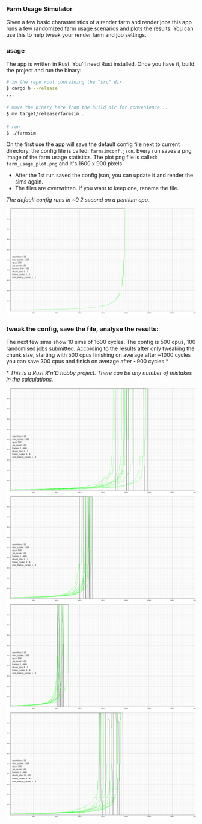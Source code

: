 ### Farm Usage Simulator

Given a few basic charasteristics of a render farm and render jobs this app runs a few randomized farm usage scenarios and plots the results. You can use this to help tweak your render farm and job settings.

### usage

The app is written in Rust. You'll need Rust installed. Once you have it, build the project and run the binary:

```bash
# in the repo root containing the "src" dir.
$ cargo b --release
...

# move the binary here from the build dir for convenience...
$ mv target/release/farmsim .

# run
$ ./farmsim
```

On the first use the app will save the default config file next to current directory. the config file is called: `farmsimconf.json`. Every run saves a png image of the farm usage statistics. The plot png file is called: `farm_usage_plot.png` and it's 1600 x 900 pixels.

- After the 1st run saved the config json, you can update it and render the sims again.
- The files are overwritten. If you want to keep one, rename the file.

*The default config runs in ~0.2 second on a pentium cpu.*

![default config](/example_renders/farm_usage_plot_01.png?raw=true "default config")

### tweak the config, save the file, analyse the results:

The next few sims show 10 sims of 1600 cycles. The config is 500 cpus, 100 randomised jobs submitted. According to the results after only tweaking the chunk size, starting with 500 cpus finishing on average after ~1000 cycles you can save 300 cpus and finish on average after ~900 cycles.*

 \* *This is a Rust R'n'D hobby project. There can be any number of mistakes in the calculations.*

![default config](/example_renders/farm_usage_plot_02.png?raw=true "default config")
![default config](/example_renders/farm_usage_plot_03.png?raw=true "default config")
![default config](/example_renders/farm_usage_plot_04.png?raw=true "default config")
![default config](/example_renders/farm_usage_plot_05.png?raw=true "default config")
